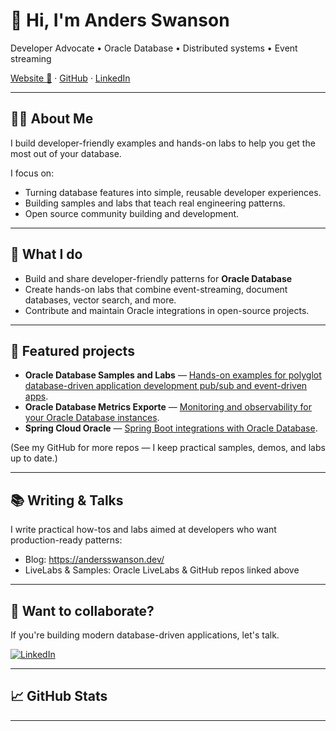 # 👋 Hi, I'm Anders Swanson
Developer Advocate • Oracle Database • Distributed systems • Event streaming

[Website 🔗](https://andersswanson.dev/) · [GitHub](https://github.com/anders-swanson) · [LinkedIn](https://www.linkedin.com/in/anders-swanson)  

---

## 👨‍💻 About Me


I build developer-friendly examples and hands-on labs to help you get the most out of your database.

I focus on:
- Turning database features into simple, reusable developer experiences.
- Building samples and labs that teach real engineering patterns.
- Open source community building and development.

---

## 🚀 What I do
- Build and share developer-friendly patterns for **Oracle Database**
- Create hands-on labs that combine event-streaming, document databases, vector search, and more.
- Contribute and maintain Oracle integrations in open-source projects.

---

## 🔭 Featured projects
- **Oracle Database Samples and Labs** — [Hands-on examples for polyglot database-driven application development pub/sub and event-driven apps]([https://github.com/anders-swanson](https://github.com/anders-swanson/oracle-database-code-samples)).
- **Oracle Database Metrics Exporte** — [Monitoring and observability for your Oracle Database instances](github.com/oracle/oracle-db-appdev-monitoring).  
- **Spring Cloud Oracle** — [Spring Boot integrations with Oracle Database](https://github.com/oracle/spring-cloud-oracle).

(See my GitHub for more repos — I keep practical samples, demos, and labs up to date.)

---

## 📚 Writing & Talks
I write practical how-tos and labs aimed at developers who want production-ready patterns:
- Blog: https://andersswanson.dev/
- LiveLabs & Samples: Oracle LiveLabs & GitHub repos linked above

---

## 🙋 Want to collaborate?

If you're building modern database-driven applications, let's talk.

[![LinkedIn](https://cdn.jsdelivr.net/npm/simple-icons@v9/icons/linkedin.svg)](https://www.linkedin.com/in/anders-swanson)

---

## 📈 GitHub Stats
<!--
Add GitHub README stats widgets by uncommenting the lines below and replacing `anders-swanson` with your GitHub username.
These are popular community-provided widgets — add them if you like the look.
-->
<!--
![Anders' GitHub stats](https://github-readme-stats.vercel.app/api?username=anders-swanson&show_icons=true&count_private=true&theme=radical)
![Top Langs](https://github-readme-stats.vercel.app/api/top-langs/?username=anders-swanson&layout=compact)
-->

---

